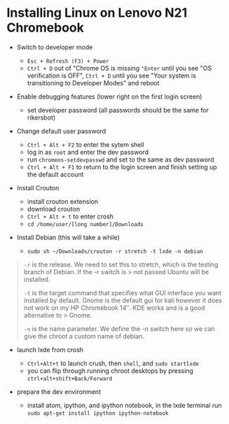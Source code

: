 # Installing Linux on Lenovo N21 Chromebook

- Switch to developer mode
  - `Esc + Refresh (F3) + Power`
  - `Ctrl + D` out of "Chrome OS is missing `"Enter` until you see "OS verification is OFF", `Ctrl + D` until you see "Your system is transitioning to Developer Modes" and reboot 

- Enable debugging features (lower right on the first login screen)
  - set developer password (all passwords should be the same for rikersbot)

- Change default user password
  - `Ctrl + Alt + F2` to enter the sytem shell
  - log in as `root` and enter the dev password
  - run `chromeos-setdevpasswd` and set to the same as dev password
  - `Ctrl + Alt + F1` to return to the login screen and finish setting up the default account

- Install Crouton
  - install crouton extension
  - download crouton
  - `Ctrl + Alt + t` to enter crosh
  - `cd /home/user/[long number]/Downloads`

- Install Debian (this will take a while)
  - `sudo sh ~/Downloads/crouton -r stretch -t lxde -n debian`

> `-r` is the release. We need to set this to stretch, which is the testing branch of Debian. If the -r switch is > not passed Ubuntu will be installed.
>
> `-t` is the target command that specifies what GUI interface you want installed by default. Gnome is the 
> default gui for kali however it does not work on my HP Chromebook 14″. KDE works and is a  good alternative to > Gnome.
>
> `-n` is the name parameter. We define the -n switch here so we can give the chroot a custom name of debian.

- launch lxde from crosh
  - `Ctrl+Alt+t` to launch crush, then `shell`, and `sudo startlxde`
  - you can flip through running chroot desktops by pressing `ctrl+alt+shift+Back/Forward`

- prepare the dev environment
  - install atom, ipython, and ipython notebook, in the lxde terminal run `sudo apt-get install ipython ipython-notebook`
